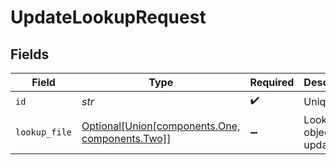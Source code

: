 # UpdateLookupRequest


## Fields

| Field                                                                                | Type                                                                                 | Required                                                                             | Description                                                                          |
| ------------------------------------------------------------------------------------ | ------------------------------------------------------------------------------------ | ------------------------------------------------------------------------------------ | ------------------------------------------------------------------------------------ |
| `id`                                                                                 | *str*                                                                                | :heavy_check_mark:                                                                   | Unique ID                                                                            |
| `lookup_file`                                                                        | [Optional[Union[components.One, components.Two]]](../../models/shared/lookupfile.md) | :heavy_minus_sign:                                                                   | LookupFile object to be updated                                                      |